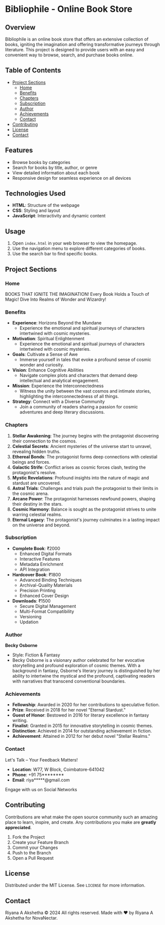 # Bibliophile - Online Book Store

## Overview

Bibliophile is an online book store that offers an extensive collection of books, igniting the imagination and offering transformative journeys through literature. This project is designed to provide users with an easy and convenient way to browse, search, and purchase books online.

## Table of Contents

- [Project Sections](#project-sections)
  - [Home](#home)
  - [Benefits](#benefits)
  - [Chapters](#chapters)
  - [Subscription](#subscription)
  - [Author](#author)
  - [Achievements](#achievements)
  - [Contact](#contact)
- [Contributing](#contributing)
- [License](#license)
- [Contact](#contact)

## Features

- Browse books by categories
- Search for books by title, author, or genre
- View detailed information about each book
- Responsive design for seamless experience on all devices

## Technologies Used

- **HTML**: Structure of the webpage
- **CSS**: Styling and layout
- **JavaScript**: Interactivity and dynamic content



## Usage

1. Open `index.html` in your web browser to view the homepage.
2. Use the navigation menu to explore different categories of books.
3. Use the search bar to find specific books.

## Project Sections

### Home

BOOKS THAT IGNITE THE IMAGINATION!
Every Book Holds a Touch of Magic!
Dive Into Realms of Wonder and Wizardry!

### Benefits

- **Experience**: Horizons Beyond the Mundane
  - Experience the emotional and spiritual journeys of characters intertwined with cosmic mysteries.
- **Motivation**: Spiritual Enlightenment
  - Experience the emotional and spiritual journeys of characters intertwined with cosmic mysteries.
- **Goals**: Cultivate a Sense of Awe
  - Immerse yourself in tales that evoke a profound sense of cosmic wonder and curiosity.
- **Vision**: Enhance Cognitive Abilities
  - Navigate complex plots and characters that demand deep intellectual and analytical engagement.
- **Mission**: Experience the Interconnectedness
  - Witness the unity between the vast cosmos and intimate stories, highlighting the interconnectedness of all things.
- **Strategy**: Connect with a Diverse Community
  - Join a community of readers sharing a passion for cosmic adventures and deep literary discussions.

### Chapters

1. **Stellar Awakening**: The journey begins with the protagonist discovering their connection to the cosmos.
2. **Celestial Secrets**: Ancient mysteries of the universe start to unravel, revealing hidden truths.
3. **Ethereal Bonds**: The protagonist forms deep connections with celestial beings and forces.
4. **Galactic Strife**: Conflict arises as cosmic forces clash, testing the protagonist's resolve.
5. **Mystic Revelations**: Profound insights into the nature of magic and stardust are uncovered.
6. **Astral Trials**: Challenges and trials push the protagonist to their limits in the cosmic arena.
7. **Arcane Power**: The protagonist harnesses newfound powers, shaping their destiny in the stars.
8. **Cosmic Harmony**: Balance is sought as the protagonist strives to unite warring celestial realms.
9. **Eternal Legacy**: The protagonist's journey culminates in a lasting impact on the universe and beyond.

### Subscription

- **Complete Book**: ₹2000
  - Enhanced Digital Formats
  - Interactive Features
  - Metadata Enrichment
  - API Integration
- **Hardcover Book**: ₹1800
  - Advanced Binding Techniques
  - Archival-Quality Materials
  - Precision Printing
  - Enhanced Cover Design
- **Downloads**: ₹1500
  - Secure Digital Management
  - Multi-Format Compatibility
  - Versioning
  - Updation

### Author

**Becky Osborne**
- Style: Fiction & Fantasy
- Becky Osborne is a visionary author celebrated for her evocative storytelling and profound exploration of cosmic themes. With a background in fantasy, Osborne's literary journey is distinguished by her ability to intertwine the mystical and the profound, captivating readers with narratives that transcend conventional boundaries.

### Achievements

- **Fellowship**: Awarded in 2020 for her contributions to speculative fiction.
- **Prize**: Received in 2018 for her novel "Eternal Stardust."
- **Guest of Honor**: Bestowed in 2016 for literary excellence in fantasy writing.
- **Finalist**: Granted in 2015 for innovative storytelling in cosmic themes.
- **Distinction**: Achieved in 2014 for outstanding achievement in fiction.
- **Achievement**: Attained in 2012 for her debut novel "Stellar Realms."

### Contact

Let's Talk – Your Feedback Matters!

- **Location**: W77, W Block, Coimbatore-641042
- **Phone**: +91 75********
- **Email**: riya*****@gmail.com

Engage with us on Social Networks

## Contributing

Contributions are what make the open source community such an amazing place to learn, inspire, and create. Any contributions you make are **greatly appreciated**.

1. Fork the Project
2. Create your Feature Branch 
3. Commit your Changes 
4. Push to the Branch 
5. Open a Pull Request

## License

Distributed under the MIT License. See `LICENSE` for more information.

## Contact

Riyana A Akshetha 
© 2024 All rights reserved. Made with ❤ by Riyana A Akshetha for NovaNectar.
